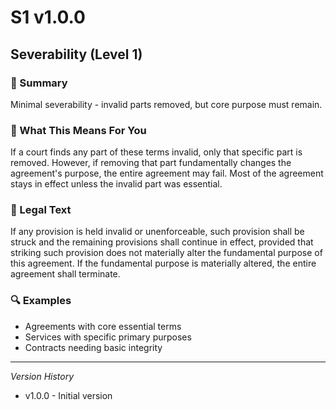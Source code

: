 # S1 v1.0.0

## Severability (Level 1)

### 📌 Summary
Minimal severability - invalid parts removed, but core purpose must remain.

### 👤 What This Means For You
If a court finds any part of these terms invalid, only that specific part is removed. However, if removing that part fundamentally changes the agreement's purpose, the entire agreement may fail. Most of the agreement stays in effect unless the invalid part was essential.

### 📜 Legal Text
If any provision is held invalid or unenforceable, such provision shall be struck and the remaining provisions shall continue in effect, provided that striking such provision does not materially alter the fundamental purpose of this agreement. If the fundamental purpose is materially altered, the entire agreement shall terminate.

### 🔍 Examples
- Agreements with core essential terms
- Services with specific primary purposes
- Contracts needing basic integrity

---
*Version History*
- v1.0.0 - Initial version
